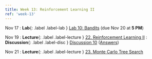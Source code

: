 ```yaml
---
title: Week 13: Reinforcement Learning II
ref: 'week-13'
---
```


Nov 17
: **Lab**{: .label .label-lab } [Lab 10: Bandits](https://data102.datahub.berkeley.edu/hub/user-redirect/git-pull?repo=https%3A%2F%2Fgithub.com%2Fds-102%2Ffa24-materials&urlpath=lab%2Ftree%2Ffa24-materials%2Flab%2Flab10%2Flab10.ipynb&branch=main) (due Nov 20 at **5 PM**)

Nov 19
: **Lecture**{: .label .label-lecture } [22. Reinforcement Learning II](lecture/lec22)
: **Discussion**{: .label .label-disc } [Discussion 10](https://drive.google.com/file/d/14NcahvYjz9Bzs0Y-eV5zJwhj_eV67CJW/view?usp=sharing) ([Answers](https://drive.google.com/file/d/1CKwk7fiSFoeFvDXHhmdalBCz8xQ6wRHm/view?usp=sharing))

Nov 21
: **Lecture**{: .label .label-lecture } [23. Monte Carlo Tree Search](lecture/lec23)
